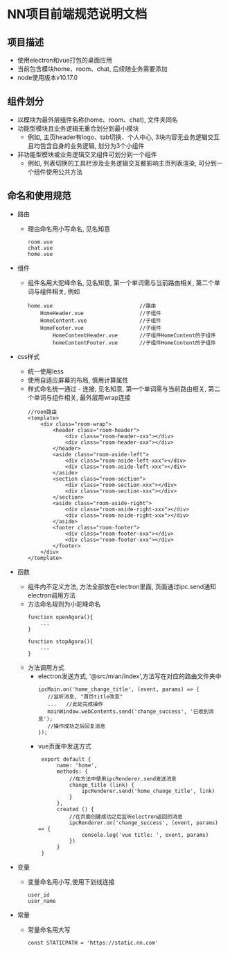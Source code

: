 # NN项目前端规范说明文档

## 项目描述

+ 使用electron和vue打包的桌面应用
+ 当前包含模块home、room、chat, 后续随业务需要添加
+ node使用版本v10.17.0

## 组件划分

+ 以模块为最外层组件名称(home、room、chat), 文件夹同名
+ 功能型模块且业务逻辑无重合划分到最小模块
  -  例如, 主页header有logo、tab切换、个人中心, 3块内容无业务逻辑交互且均包含自身的业务逻辑, 划分为3个小组件
+ 非功能型模块或业务逻辑交叉组件可划分到一个组件
  -  例如, 列表切换的工具栏涉及业务逻辑交互都影响主页列表渲染, 可分到一个组件使用公共方法

## 命名和使用规范

+ 路由
  - 理由命名用小写命名, 见名知意 
    ```
    room.vue
    chat.vue
    home.vue
    ```

+ 组件
  - 组件名用大驼峰命名, 见名知意, 第一个单词需与当前路由相关, 第二个单词与组件相关,  例如
    ```
    home.vue                            //路由
        HomeHeader.vue                  //子组件
        HomeContent.vue                 //子组件
        HomeFooter.vue                  //子组件
            HomeContentHeader.vue       //子组件HomeContent的子组件 
            homeContentFooter.vue       //子组件HomeContent的子组件 
    ```

+ css样式
  - 统一使用less 
  - 使用自适应屏幕的布局, 慎用计算属性
  - 样式命名统一通过 - 连接, 见名知意, 第一个单词需与当前路由相关, 第二个单词与组件相关, 最外层用wrap连接
    ```
    //room路由
    <template>
        <div class="room-wrap">
            <header class="room-header">
                <div class="room-header-xxx"></div>
                <div class="room-header-xxx"></div>
            </header>
            <aside class="room-aside-left">
                <div class="room-aside-left-xxx"></div>
                <div class="room-aside-left-xxx"></div>
            </aside>
            <section class="room-section">
                <div class="room-section-xxx"></div>
                <div class="room-section-xxx"></div>
            </section> 
            <aside class="room-aside-right">
                <div class="room-aside-right-xxx"></div>
                <div class="room-aside-right-xxx"></div>
            </aside>
            <footer class="room-footer">
                <div class="room-footer-xxx"></div>
                <div class="room-footer-xxx"></div>
            </footer>
        </div> 
    </template>
    ```

+ 函数
  - 组件内不定义方法, 方法全部放在electron里面, 页面通过ipc.send通知electron调用方法
  - 方法命名规则为小驼峰命名
    ```
    function openAgora(){
        ...
    }

    function stopAgora(){
        ...
    }
    ```
  - 方法调用方式
    - electron发送方式, '@src/mian/index',方法写在对应的路由文件夹中
      ```
      ipcMain.on('home_change_title', (event, params) => {
         //监听消息, "首页title改变"
         ...   //此处完成操作
         mainWindow.webContents.send('change_success', '已收到消息');
         //操作成功之后回复消息
      });
      ```
    - vue页面中发送方式
      ```
       export default {
            name: 'home',
            methods: {
                //在方法中使用ipcRenderer.send发送消息
                change_title (link) {
                    ipcRenderer.send('home_change_title', link)
                }
            },
            created () {
                //在页面创建成功之后监听electron返回的消息
                ipcRenderer.on('change_success', (event, params) => {
                    console.log('vue title: ', event, params)
                })
            }
       }
      ```
+ 变量
  - 变量命名用小写,使用下划线连接
    ```
    user_id
    user_name
    ```
+ 常量
  - 常量命名用大写
    ```
    const STATICPATH = 'https://static.nn.com'
    ```

